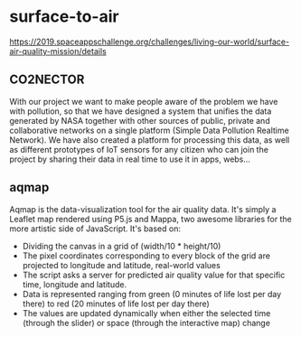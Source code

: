 # surface-to-air
https://2019.spaceappschallenge.org/challenges/living-our-world/surface-air-quality-mission/details


CO2NECTOR
------------------------------------------------------
With our project we want to make people aware of the problem we have with pollution, so that we have designed a system that unifies the data generated by NASA together with other sources of public, private and collaborative networks on a single platform (Simple Data Pollution Realtime Network).
We have also created a platform for processing this data, as well as different prototypes of IoT sensors for any citizen who can join the project by sharing their data in real time to use it in apps, webs...

aqmap
------------------------------------------------------
Aqmap is the data-visualization tool for the air quality data. It's simply a Leaflet map rendered using P5.js and Mappa, two awesome libraries for the more artistic side of JavaScript.
It's based on:
* Dividing the canvas in a grid of (width/10 * height/10)
* The pixel coordinates corresponding to every block of the grid are projected to longitude and latitude, real-world values
* The script asks a server for predicted air quality value for that specific time, longitude and latitude.
* Data is represented ranging from green (0 minutes of life lost per day there) to red (20 minutes of life lost per day there)
* The values are updated dynamically when either the selected time (through the slider) or space (through the interactive map) change